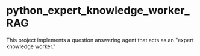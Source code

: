 # python_expert_knowledge_worker_RAG
This project implements a question answering agent that acts as an "expert knowledge worker."
